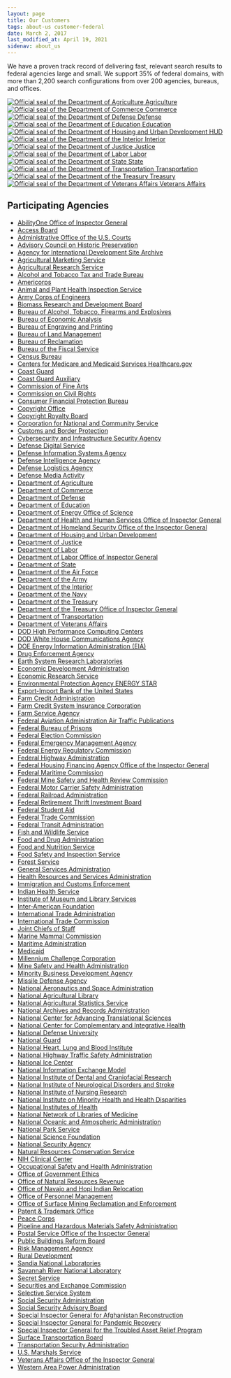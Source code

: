 ```yaml
---
layout: page
title: Our Customers
tags: about-us customer-federal
date: March 2, 2017
last_modified_at: April 19, 2021
sidenav: about_us
---
```


We have a proven track record of delivering fast, relevant search results to federal agencies large and small. We support 35% of federal domains, with more than 2,200 search configurations from over 200 agencies, bureaus, and offices.

<div class="customer-logo-container">
    <div class="customer-logo-item">
        <a href="https://www.usda.gov">
            <img alt="Official seal of the Department of Agriculture" src="https://d3qcdigd1fhos0.cloudfront.net/blog/img/customers-usda.png">
            Agriculture
        </a>
    </div>
    <div class="customer-logo-item">
        <a href="https://www.commerce.gov">
            <img alt="Official seal of the Department of Commerce" src="https://d3qcdigd1fhos0.cloudfront.net/blog/img/customers-commerce.png">
            Commerce
        </a>
    </div>
    <div class="customer-logo-item">
        <a href="https://www.defense.gov">
            <img alt="Official seal of the Department of Defense" src="https://d3qcdigd1fhos0.cloudfront.net/blog/img/customers-defense.png"/>
            Defense
        </a>
    </div>
    <div class="customer-logo-item">
        <a href="https://www.ed.gov">
            <img alt="Official seal of the Department of Education" src="https://d3qcdigd1fhos0.cloudfront.net/blog/img/customers-education.png"/>
            Education
        </a>
    </div>
    <div class="customer-logo-item">
        <a href="https://www.hud.gov">
            <img alt="Official seal of the Department of Housing and Urban Development" src="https://d3qcdigd1fhos0.cloudfront.net/blog/img/customers-hud.png"/>
            HUD
        </a>
    </div>
    <div class="customer-logo-item">
        <a href="https://www.doi.gov">
            <img alt="Official seal of the Department of the Interior" src="https://d3qcdigd1fhos0.cloudfront.net/blog/img/customers-interior.png"/>
            Interior
        </a>
    </div>
    <div class="customer-logo-item">
        <a href="https://www.justice.gov">
            <img alt="Official seal of the Department of Justice" src="https://d3qcdigd1fhos0.cloudfront.net/blog/img/customers-doj.png"/>
            Justice
        </a>
    </div>
    <div class="customer-logo-item">
        <a href="https://www.dol.gov">
            <img alt="Official seal of the Department of Labor" src="https://d3qcdigd1fhos0.cloudfront.net/blog/img/customers-labor.png"/>
            Labor
        </a>
    </div>
    <div class="customer-logo-item">
        <a href="https://www.state.gov">
            <img alt="Official seal of the Department of State" src="https://d3qcdigd1fhos0.cloudfront.net/blog/img/customers-state.png"/>
            State
        </a>
    </div>
    <div class="customer-logo-item">
        <a href="https://www.transportation.gov">
            <img alt="Official seal of the Department of Transportation" src="https://d3qcdigd1fhos0.cloudfront.net/blog/img/customers-dot.png"/>
            Transportation
        </a>
    </div>
    <div class="customer-logo-item">
        <a href="https://home.treasury.gov">
            <img alt="Official seal of the Department of the Treasury" src="https://d3qcdigd1fhos0.cloudfront.net/blog/img/customers-treasury.png"/>
            Treasury
        </a>
    </div>
    <div class="customer-logo-item">
        <a href="https://www.va.gov">
            <img alt="Official seal of the Department of Veterans Affairs" src="https://upload.wikimedia.org/wikipedia/commons/0/05/Seal_of_the_U.S._Department_of_Veterans_Affairs.svg"/>
            Veterans Affairs
        </a>
    </div>
</div>

## Participating Agencies

* [AbilityOne Office of Inspector General](https://oversight.gov/abilityone)
* [Access Board](https://www.access-board.gov/)
* [Administrative Office of the U.S. Courts](https://www.cit.uscourts.gov)
* [Advisory Council on Historic Preservation](https://www.achp.gov)
* [Agency for International Development Site Archive](https://2012-2017.usaid.gov)
* [Agricultural Marketing Service](https://www.ams.usda.gov)
* [Agricultural Research Service](https://www.ars.usda.gov)
* [Alcohol and Tobacco Tax and Trade Bureau](https://www.ttb.gov)
* [Americorps](https://americorps.gov/)
* [Animal and Plant Health Inspection Service](https://www.aphis.usda.gov)
* [Army Corps of Engineers](https://www.usace.army.mil)
* [Biomass Research and Development Board](https://biomassboard.gov)
* [Bureau of Alcohol, Tobacco, Firearms and Explosives](https://www.atf.gov)
* [Bureau of Economic Analysis](https://www.bea.gov)
* [Bureau of Engraving and Printing](https://www.bep.gov/)
* [Bureau of Land Management](https://www.blm.gov)
* [Bureau of Reclamation](https://www.usbr.gov)
* [Bureau of the Fiscal Service](https://www.fiscal.treasury.gov)
* [Census Bureau](https://www.census.gov/)
* [Centers for Medicare and Medicaid Services Healthcare.gov](https://www.healthcare.gov/)
* [Coast Guard](https://www.uscg.mil/)
* [Coast Guard Auxiliary](https://www.cgaux.org)
* [Commission of Fine Arts](https://www.cfa.gov)
* [Commission on Civil Rights](https://www.usccr.gov)
* [Consumer Financial Protection Bureau](https://www.consumerfinance.gov/)
* [Copyright Office](https://copyright.gov)
* [Copyright Royalty Board](https://www.crb.gov/)
* [Corporation for National and Community Service](https://americorps.gov/)
* [Customs and Border Protection](https://www.cbp.gov)
* [Cybersecurity and Infrastructure Security Agency](https://www.cisa.gov/)
* [Defense Digital Service](https://dds.mil/)
* [Defense Information Systems Agency](https://www.disa.mil)
* [Defense Intelligence Agency](https://www.dia.mil)
* [Defense Logistics Agency](https://www.dla.mil/)
* [Defense Media Activity](https://www.dma.mil)
* [Department of Agriculture](https://www.usda.gov/)
* [Department of Commerce](https://www.commerce.gov)
* [Department of Defense](https://www.defense.gov)
* [Department of Education](https://www.ed.gov)
* [Department of Energy Office of Science](https://www.es.net/)
* [Department of Health and Human Services Office of Inspector General](https://oig.hhs.gov/)
* [Department of Homeland Security Office of the Inspector General](https://www.oig.dhs.gov)
* [Department of Housing and Urban Development](https://www.hud.gov)
* [Department of Justice](https://www.justice.gov)
* [Department of Labor](https://www.dol.gov)
* [Department of Labor Office of Inspector General](https://www.oig.dol.gov/)
* [Department of State](https://www.state.gov)
* [Department of the Air Force](https://www.af.mil)
* [Department of the Army](https://www.army.mil)
* [Department of the Interior](https://www.doi.gov/)
* [Department of the Navy](https://www.navy.mil/)
* [Department of the Treasury](https://www.treasury.gov/)
* [Department of the Treasury Office of Inspector General](https://oig.treasury.gov/)
* [Department of Transportation](https://www.transportation.gov)
* [Department of Veterans Affairs](https://www.va.gov/)
* [DOD High Performance Computing Centers](https://centers.hpc.mil/)
* [DOD White House Communications Agency](https://www.whitehousecommsagency.mil)
* [DOE Energy Information Administration (EIA)](https://www.eia.gov)
* [Drug Enforcement Agency](https://www.dea.gov/)
* [Earth System Research Laboratories](https://www.esrl.noaa.gov/)
* [Economic Development Administration](https://www.eda.gov/)
* [Economic Research Service](https://www.ers.usda.gov/)
* [Environmental Protection Agency ENERGY STAR](https://www.energystar.gov)
* [Export-Import Bank of the United States](https://www.exim.gov/)
* [Farm Credit Administration](https://www.fca.gov)
* [Farm Credit System Insurance Corporation](https://www.fcsic.gov)
* [Farm Service Agency](https://www.fsa.usda.gov)
* [Federal Aviation Administration Air Traffic Publications](https://www.faa.gov/air_traffic/publications/)
* [Federal Bureau of Prisons](https://www.bop.gov)
* [Federal Election Commission](https://www.fec.gov/)
* [Federal Emergency Management Agency](https://www.fema.gov/)
* [Federal Energy Regulatory Commission](https://www.ferc.gov)
* [Federal Highway Administration](https://www.fhwa.dot.gov/)
* [Federal Housing Financing Agency Office of the Inspector General](https://fhfaoig.gov/)
* [Federal Maritime Commission](https://www.fmc.gov/)
* [Federal Mine Safety and Health Review Commission](https://www.fmshrc.gov)
* [Federal Motor Carrier Safety Administration](https://www.fmcsa.dot.gov)
* [Federal Railroad Administration](https://railroads.dot.gov)
* [Federal Retirement Thrift Investment Board](https://www.frtib.gov)
* [Federal Student Aid](https://studentaid.gov/)
* [Federal Trade Commission](https://www.ftc.gov)
* [Federal Transit Administration](https://www.transit.dot.gov)
* [Fish and Wildlife Service](https://www.fws.gov)
* [Food and Drug Administration](https://www.fda.gov)
* [Food and Nutrition Service](https://www.fns.usda.gov)
* [Food Safety and Inspection Service](https://www.fsis.usda.gov/)
* [Forest Service](https://www.fs.usda.gov/)
* [General Services Administration](https://gsa.gov)
* [Health Resources and Services Administration](https://www.hrsa.gov)
* [Immigration and Customs Enforcement](https://www.ice.gov)
* [Indian Health Service](https://www.ihs.gov/)
* [Institute of Museum and Library Services](https://www.imls.gov/)
* [Inter-American Foundation](https://www.iaf.gov/)
* [International Trade Administration](https://www.trade.gov)
* [International Trade Commission](https://www.usitc.gov)
* [Joint Chiefs of Staff](https://www.jcs.mil)
* [Marine Mammal Commission](https://www.mmc.gov/)
* [Maritime Administration](https://www.maritime.dot.gov/)
* [Medicaid](https://www.medicaid.gov/)
* [Millennium Challenge Corporation](https://www.mcc.gov)
* [Mine Safety and Health Administration](https://www.msha.gov)
* [Minority Business Development Agency](https://www.mbda.gov/)
* [Missile Defense Agency](https://www.mda.mil/)
* [National Aeronautics and Space Administration](https://www.nasa.gov/)
* [National Agricultural Library](https://www.nal.usda.gov/)
* [National Agricultural Statistics Service](https://www.nass.usda.gov)
* [National Archives and Records Administration](https://www.archives.gov/)
* [National Center for Advancing Translational Sciences](https://ncats.nih.gov)
* [National Center for Complementary and Integrative Health](https://nccih.nih.gov)
* [National Defense University](https://www.ndu.edu)
* [National Guard](https://www.nationalguard.mil/)
* [National Heart, Lung and Blood Institute](https://www.nhlbi.nih.gov/)
* [National Highway Traffic Safety Administration](https://www.nhtsa.gov)
* [National Ice Center](https://usicecenter.gov/)
* [National Information Exchange Model](https://www.niem.gov/)
* [National Institute of Dental and Craniofacial Research](https://www.nidcr.nih.gov/)
* [National Institute of Neurological Disorders and Stroke](https://stroke.nih.gov/)
* [National Institute of Nursing Research](https://www.ninr.nih.gov/)
* [National Institute on Minority Health and Health Disparities](https://www.nimhd.nih.gov)
* [National Institutes of Health](https://www.nih.gov/)
* [National Network of Libraries of Medicine](https://nnlm.gov)
* [National Oceanic and Atmospheric Administration](https://www.noaa.gov)
* [National Park Service](https://www.nps.gov)
* [National Science Foundation](https://www.nsf.gov)
* [National Security Agency](https://www.nsa.gov/)
* [Natural Resources Conservation Service](https://www.nrcs.usda.gov/wps/portal/nrcs/site/national/home/)
* [NIH Clinical Center](https://cc.nih.gov/)
* [Occupational Safety and Health Administration](https://www.osha.gov)
* [Office of Government Ethics](https://www.oge.gov/)
* [Office of Natural Resources Revenue](https://www.onrr.gov)
* [Office of Navajo and Hopi Indian Relocation](https://www.onhir.gov/)
* [Office of Personnel Management](https://www.opm.gov)
* [Office of Surface Mining Reclamation and Enforcement](https://www.osmre.gov)
* [Patent & Trademark Office](https://www.uspto.gov)
* [Peace Corps](https://www.peacecorps.gov/)
* [Pipeline and Hazardous Materials Safety Administration](https://www.phmsa.dot.gov/)
* [Postal Service Office of the Inspector General](https://www.uspsoig.gov)
* [Public Buildings Reform Board](https://www.pbrb.gov)
* [Risk Management Agency](https://rma.usda.gov/)
* [Rural Development](https://www.rd.usda.gov)
* [Sandia National Laboratories](https://www.sandia.gov/)
* [Savannah River National Laboratory](https://srnl.doe.gov)
* [Secret Service](https://www.secretservice.gov)
* [Securities and Exchange Commission](https://www.sec.gov/)
* [Selective Service System](https://www.sss.gov/)
* [Social Security Administration](https://www.ssa.gov)
* [Social Security Advisory Board](https://www.ssab.gov/)
* [Special Inspector General for Afghanistan Reconstruction](https://www.sigar.mil)
* [Special Inspector General for Pandemic Recovery](https://sigpr.gov)
* [Special Inspector General for the Troubled Asset Relief Program](https://www.sigtarp.gov/)
* [Surface Transportation Board](https://www.stb.gov)
* [Transportation Security Administration](https://www.tsa.gov)
* [U.S. Marshals Service](https://www.usmarshals.gov/)
* [Veterans Affairs Office of the Inspector General](https://www.va.gov/oig)
* [Western Area Power Administration](https://www.wapa.gov/)